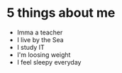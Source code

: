 # 5 things about me

- Imma a teacher
- I live by the Sea
- I study IT
- I'm loosing weight
- I feel sleepy everyday

